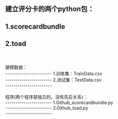 建立评分卡的两个python包：<br>
-----------------------
1.scorecardbundle<br>
-----------------------
2.toad<br>
-----------------------
<br>
<br>
建模数据：<br>
-----------------------
1.训练集：TrainData.csv<br>
-----------------------
2.测试集：TestData.csv<br>
-----------------------
<br>
<br>
程序(两个程序是独立的，没有先后关系)：<br>
-----------------------
1.Github_scorecardbundle.py<br>
-----------------------
2.Github_toad.py<br>
-----------------------
